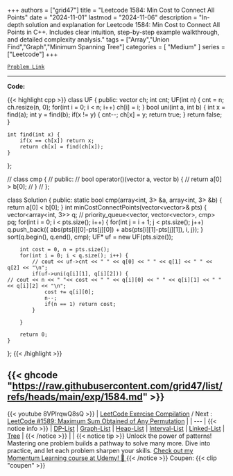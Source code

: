 
+++
authors = ["grid47"]
title = "Leetcode 1584: Min Cost to Connect All Points"
date = "2024-11-01"
lastmod = "2024-11-06"
description = "In-depth solution and explanation for Leetcode 1584: Min Cost to Connect All Points in C++. Includes clear intuition, step-by-step example walkthrough, and detailed complexity analysis."
tags = ["Array","Union Find","Graph","Minimum Spanning Tree"]
categories = [
    "Medium"
]
series = ["Leetcode"]
+++



[`Problem Link`](https://leetcode.com/problems/min-cost-to-connect-all-points/description/)

---
**Code:**

{{< highlight cpp >}}
class UF {
    public:
    vector<int> ch;
    int cnt;
    UF(int n) {
        cnt = n;
        ch.resize(n, 0);
        for(int i = 0; i < n; i++)
            ch[i] = i;
    }
    bool uni(int a, int b) {
        int x = find(a);
        int y = find(b);
        if(x != y) {
            cnt--;
            ch[x] = y;
            return true;
        }
        return false;
    }
    
    int find(int x) {
        if(x == ch[x]) return x;
        return ch[x] = find(ch[x]);
    }
};

// class cmp {
//     public:
//     bool operator()(vector<int> a, vector<int> b) {
//         return a[0] > b[0];
//     }
// };

class Solution {
public:
    static bool cmp(array<int, 3> &a, array<int, 3> &b) {
        return a[0] < b[0];
    }
    int minCostConnectPoints(vector<vector<int>>& pts) {
        vector<array<int, 3>> q;
        // priority_queue<vector<int>, vector<vector<int>>, cmp> pq;
        for(int i = 0; i < pts.size(); i++) {
            for(int j = i + 1; j < pts.size(); j++)
                q.push_back({ abs(pts[i][0]-pts[j][0]) + abs(pts[i][1]-pts[j][1]), i, j});
        }
        sort(q.begin(), q.end(), cmp);
        UF* uf = new UF(pts.size());

        int cost = 0, n = pts.size();
        for(int i = 0; i < q.size(); i++) {
            // cout << uf->cnt << " " << q[0] << " " << q[1] << " " << q[2] << "\n";
            if(uf->uni(q[i][1], q[i][2])) {
    // cout << n << " "<< cost << " " << q[i][0] << " " << q[i][1] << " " << q[i][2] << "\n";
                cost += q[i][0];
                n--;
                if(n == 1) return cost;
            }

        }
        
        return 0;
    }
};
{{< /highlight >}}

{{< ghcode "https://raw.githubusercontent.com/grid47/list/refs/heads/main/exp/1584.md" >}}
---
{{< youtube 8VPIrqwQ8sQ >}}
| [LeetCode Exercise Compilation](https://grid47.xyz/leetcode/) / Next : [LeetCode #1589: Maximum Sum Obtained of Any Permutation](https://grid47.xyz/posts/leetcode_1589) |
| --- |
{{< notice info >}}
| [DP-List](https://grid47.xyz/lists/dp/) | [Graph-List](https://grid47.xyz/lists/graph/) | [Heap-List](https://grid47.xyz/lists/heap/) | [Interval-List](https://grid47.xyz/lists/interval/) | [Linked-List](https://grid47.xyz/lists/ll/) | [Tree](https://grid47.xyz/lists/tree/) |
{{< /notice >}}
| |
{{< notice tip >}}
Unlock the power of patterns! Mastering one problem builds a pathway to solve many more. Dive into practice, and let each problem sharpen your skills. [Check out my Momentum Learning course at Udemy! 🚀 ](https://www.udemy.com/course/algorithms-and-data-structures-in-cpp/)
{{< /notice >}}
Coupen: {{< clip "coupen" >}}
